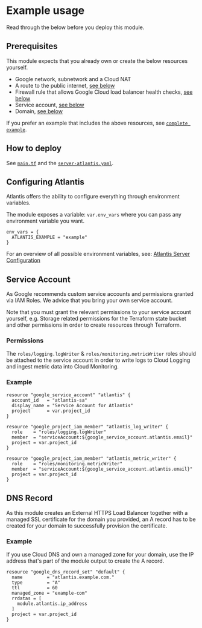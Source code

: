 # Example usage

Read through the below before you deploy this module.

## Prerequisites

This module expects that you already own or create the below resources yourself.

- Google network, subnetwork and a Cloud NAT
- A route to the public internet, [see below](#route-to-public-internet)
- Firewall rule that allows Google Cloud load balancer health checks, [see below](#firewall-lb-health-checks)
- Service account, [see below](#service-account)
- Domain, [see below](#dns-record)

If you prefer an example that includes the above resources, see [`complete example`](https://github.com/bschaatsbergen/atlantis-on-gcp-vm/tree/master/examples/complete).

## How to deploy

See [`main.tf`](https://github.com/bschaatsbergen/atlantis-on-gcp-vm/tree/master/examples/basic/main.tf) and the [`server-atlantis.yaml`](https://github.com/bschaatsbergen/atlantis-on-gcp-vm/tree/master/examples/basic/server-atlantis.yaml).

## Configuring Atlantis

Atlantis offers the ability to configure everything through environment variables.

The module exposes a variable: `var.env_vars` where you can pass any environment variable you want.

```hcl
env_vars = {
  ATLANTIS_EXAMPLE = "example"
}
```

For an overview of all possible environment variables, see: [Atlantis Server Configuration](https://www.runatlantis.io/docs/server-configuration.html#flags)

## Service Account

As Google recommends custom service accounts and permissions granted via IAM Roles. We advice that you bring your own service account.

Note that you must grant the relevant permissions to your service account yourself, e.g. Storage related permissions for the Terraform state bucket and other permissions in order to create resources through Terraform.

### Permissions

The `roles/logging.logWriter` & `roles/monitoring.metricWriter` roles should be attached to the service account in order to write logs to Cloud Logging and ingest metric data into Cloud Monitoring.

### Example

```hcl
resource "google_service_account" "atlantis" {
  account_id   = "atlantis-sa"
  display_name = "Service Account for Atlantis"
  project      = var.project_id
}

resource "google_project_iam_member" "atlantis_log_writer" {
  role    = "roles/logging.logWriter"
  member  = "serviceAccount:${google_service_account.atlantis.email}"
  project = var.project_id
}

resource "google_project_iam_member" "atlantis_metric_writer" {
  role    = "roles/monitoring.metricWriter"
  member  = "serviceAccount:${google_service_account.atlantis.email}"
  project = var.project_id
}
```

## DNS Record

As this module creates an External HTTPS Load Balancer together with a managed SSL certificate for the domain you provided, an A record has to be created for your domain to successfully provision the certificate.

### Example

If you use Cloud DNS and own a managed zone for your domain, use the IP address that's part of the module output to create the A record.

```hcl
resource "google_dns_record_set" "default" {
  name         = "atlantis.example.com."
  type         = "A"
  ttl          = 60
  managed_zone = "example-com"
  rrdatas = [
    module.atlantis.ip_address
  ]
  project = var.project_id
}
```
